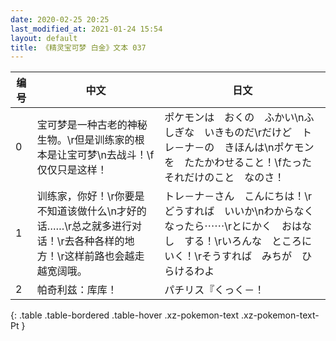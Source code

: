 ```yaml
---
date: 2020-02-25 20:25
last_modified_at: 2021-01-24 15:54
layout: default
title: 《精灵宝可梦 白金》文本 037
---
```

| 编号 | 中文 | 日文 |
| ---- | ---- | ---- |
| 0 | 宝可梦是一种古老的神秘生物。\r但是训练家的根本是让宝可梦\n去战斗！\f仅仅只是这样！ | ポケモンは　おくの　ふかい\nふしぎな　いきものだ\rだけど　トレ－ナ－の　きほんは\nポケモンを　たたかわせること！\fたった　それだけのこと　なのさ！ |
| 1 | 训练家，你好！\r你要是不知道该做什么\n才好的话……\r总之就多进行对话！\r去各种各样的地方！\r这样前路也会越走越宽阔哦。 | トレ－ナ－さん　こんにちは！\rどうすれば　いいか\nわからなくなったら⋯⋯\rとにかく　おはなし　する！\rいろんな　ところに　いく！\rそうすれば　みちが　ひらけるわよ |
| 2 | 帕奇利兹：库库！ | パチリス『くっく－！ |
{: .table .table-bordered .table-hover .xz-pokemon-text .xz-pokemon-text-Pt }